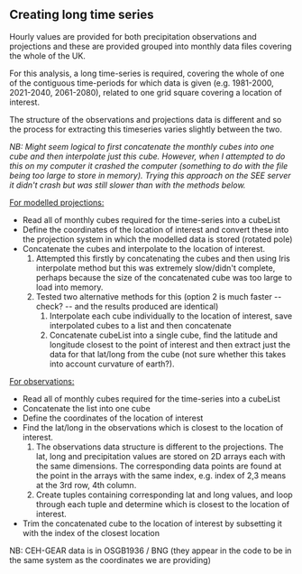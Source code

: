 ## Creating long time series  
Hourly values are provided for both precipitation observations and projections and these are provided grouped into monthly data files covering the whole of the UK.  
  
For this analysis, a long time-series is required, covering the whole of one of the contiguous time-periods for which data is given (e.g. 1981-2000, 2021-2040, 2061-2080), related to one grid square covering a location of interest.   

The structure of the observations and projections data is different and so the process for extracting this timeseries varies slightly between the two.   

<i> NB: Might seem logical to first concatenate the monthly cubes into one cube and then interpolate just this cube. However, when I attempted to do this on my computer it crashed the computer (something to do with the file being too large to store in memory). Trying this approach on the SEE server it didn't crash but was still slower than with the methods below. </i>

<ins>For modelled projections: </ins> 
* Read all of monthly cubes required for the time-series into a cubeList
* Define the coordinates of the location of interest and convert these into the projection system in which the modelled data is stored (rotated pole)  
* Concatenate the cubes and interpolate to the location of interest. 
    1. Attempted this firstly by concatenating the cubes and then using Iris interpolate method but this was extremely slow/didn't complete, perhaps because the size of the concatenated cube was too large to load into memory. 
    2. Tested two alternative methods for this (option 2 is much faster -- check? -- and the results produced are identical)
        1. Interpolate each cube individually to the location of interest, save interpolated cubes to a list and then concatenate
        2. Concatenate cubeList into a single cube, find the latitude and longitude closest to the point of interest and then extract just the data for that lat/long from the cube (not sure whether this takes into account curvature of earth?). 


<ins>For observations:</ins>  
* Read all of monthly cubes required for the time-series into a cubeList
* Concatenate the list into one cube
* Define the coordinates of the location of interest 
* Find the lat/long in the observations which is closest to the location of interest.
     1. The observations data structure is different to the projections. The lat, long and precipitation values are stored on 2D arrays each with the same dimensions. The corresponding data points are found at the point in the arrays with the same index, e.g. index of 2,3 means at the 3rd row, 4th column. 
     2. Create tuples containing corresponding lat and long values, and loop through each tuple and determine which is closest to the location of interest.
* Trim the concatenated cube to the location of interest by subsetting it with the index of the closest location     


NB: CEH-GEAR data is in OSGB1936 / BNG (they appear in the code to be in the same system as the coordinates we are providing)

